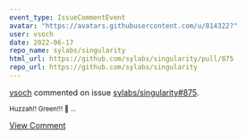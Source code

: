 ```yaml
---
event_type: IssueCommentEvent
avatar: "https://avatars.githubusercontent.com/u/814322?"
user: vsoch
date: 2022-06-17
repo_name: sylabs/singularity
html_url: https://github.com/sylabs/singularity/pull/875
repo_url: https://github.com/sylabs/singularity
---
```


<a href='https://github.com/vsoch' target='_blank'>vsoch</a> commented on issue <a href='https://github.com/sylabs/singularity/pull/875' target='_blank'>sylabs/singularity#875</a>.

<small>Huzzah!! Green!!! :green_heart: ...</small>

<a href='https://github.com/sylabs/singularity/pull/875' target='_blank'>View Comment</a>